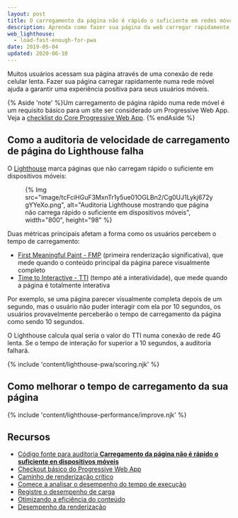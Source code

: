 ```yaml
---
layout: post
title: O carregamento da página não é rápido o suficiente em redes móveis
description: Aprenda como fazer sua página da web carregar rapidamente em redes móveis.
web_lighthouse:
  - load-fast-enough-for-pwa
date: 2019-05-04
updated: 2020-06-10
---
```


Muitos usuários acessam sua página através de uma conexão de rede celular lenta. Fazer sua página carregar rapidamente numa rede móvel ajuda a garantir uma experiência positiva para seus usuários móveis.

{% Aside 'note' %}Um carregamento de página rápido numa rede móvel é um requisito básico para um site ser considerado um Progressive Web App. Veja a [checklist do Core Progressive Web App](/pwa-checklist/#core). {% endAside %}

## Como a auditoria de velocidade de carregamento de página do Lighthouse falha

O [Lighthouse](https://developers.google.com/web/tools/lighthouse/) marca páginas que não carregam rápido o suficiente em dispositivos móveis:

<figure> {% Img src="image/tcFciHGuF3MxnTr1y5ue01OGLBn2/Cg0UJ1Lykj672ygYYeXo.png", alt="Auditoria Lighthouse mostrando que página não carrega rápido o suficiente em dispositivos móveis", width="800", height="98" %}</figure>

Duas métricas principais afetam a forma como os usuários percebem o tempo de carregamento:

- [First Meaningful Paint - FMP](/first-meaningful-paint) (primeira renderização significativa), que mede quando o conteúdo principal da página parece visualmente completo
- [Time to Interactive - TTI](/tti/) (tempo até a interatividade), que mede quando a página é totalmente interativa

Por exemplo, se uma página parecer visualmente completa depois de um segundo, mas o usuário não puder interagir com ela por 10 segundos, os usuários provavelmente perceberão o tempo de carregamento da página como sendo 10 segundos.

O Lighthouse calcula qual seria o valor do TTI numa conexão de rede 4G lenta. Se o tempo de interação for superior a 10 segundos, a auditoria falhará.

{% include 'content/lighthouse-pwa/scoring.njk' %}

## Como melhorar o tempo de carregamento da sua página

{% include 'content/lighthouse-performance/improve.njk' %}

## Recursos

- [Código fonte para auditoria **Carregamento da página não é rápido o suficiente en dispositivos móveis**](https://github.com/GoogleChrome/lighthouse/blob/master/lighthouse-core/audits/load-fast-enough-for-pwa.js)
- [Checkout básico do Progressive Web App](https://developers.google.com/web/progressive-web-apps/checklist#baseline)
- [Caminho de renderização crítico](https://developers.google.com/web/fundamentals/performance/critical-rendering-path/)
- [Comece a analisar o desempenho do tempo de execução](https://developer.chrome.com/docs/devtools/evaluate-performance/)
- [Registre o desempenho de carga](https://developer.chrome.com/docs/devtools/evaluate-performance/reference/#record-load)
- [Otimizando a eficiência do conteúdo](https://developers.google.com/web/fundamentals/performance/optimizing-content-efficiency/)
- [Desempenho da renderização](/rendering-performance/)

